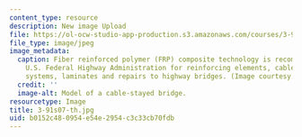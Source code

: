 ```yaml
---
content_type: resource
description: New image Upload
file: https://ol-ocw-studio-app-production.s3.amazonaws.com/courses/3-91-mechanical-behavior-of-plastics-spring-2007/b0152c480954e54e2954c3c33cb70fdb_3-91s07-th.jpg
file_type: image/jpeg
image_metadata:
  caption: Fiber reinforced polymer (FRP) composite technology is recommended by the
    U.S. Federal Highway Administration for reinforcing elements, cable and tendon
    systems, laminates and repairs to highway bridges. (Image courtesy of [U.S. FHWA](http://www.fhwa.dot.gov/).)
  credit: ''
  image-alt: Model of a cable-stayed bridge.
resourcetype: Image
title: 3-91s07-th.jpg
uid: b0152c48-0954-e54e-2954-c3c33cb70fdb
---
```

